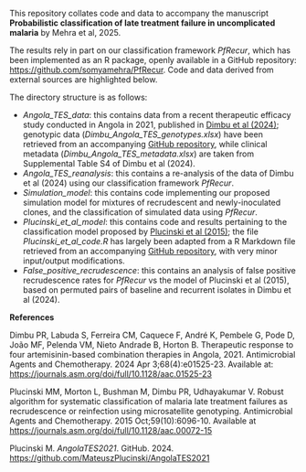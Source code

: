This repository collates code and data to accompany the manuscript **Probabilistic classification of late treatment failure in uncomplicated malaria** by Mehra et al, 2025.

The results rely in part on our classification framework *PfRecur*, which has been implemented as an R package, openly available in a GitHub repository: https://github.com/somyamehra/PfRecur. Code and data derived from external sources are highlighted below.

The directory structure is as follows:
* *Angola_TES_data*: this contains data from a recent therapeutic efficacy study conducted in Angola in 2021, published in [Dimbu et al (2024)](https://journals.asm.org/doi/full/10.1128/aac.01525-23); genotypic data (*Dimbu_Angola_TES_genotypes.xlsx*) have been retrieved from an accompanying [GitHub repository](https://github.com/MateuszPlucinski/AngolaTES2021), while clinical metadata (*Dimbu_Angola_TES_metadata.xlsx*) are taken from Supplemental Table S4 of Dimbu et al (2024).
* *Angola_TES_reanalysis*: this contains a re-analysis of the data of Dimbu et al (2024) using our classification framework *PfRecur*.
* *Simulation_model*: this contains code implementing our proposed simulation model for mixtures of recrudescent and newly-inoculated clones, and the classification of simulated data using *PfRecur*.
* *Plucinski_et_al_model*: this contains code and results pertaining to the classification model proposed by [Plucinski et al (2015)](https://journals.asm.org/doi/full/10.1128/aac.00072-15); the file *Plucinski_et_al_code.R* has largely been adapted from a R Markdown file retrieved from an accompanying  [GitHub repository](https://github.com/MateuszPlucinski/AngolaTES2021), with very minor input/output modifications.
* *False_positive_recrudescence*: this contains an analysis of false positive recrudescence rates for *PfRecur* vs the model of Plucinski et al (2015), based on permuted pairs of baseline and recurrent isolates in Dimbu et al (2024).


**References**

Dimbu PR, Labuda S, Ferreira CM, Caquece F, André K, Pembele G, Pode D, João MF, Pelenda VM, Nieto Andrade B, Horton B. Therapeutic response to four artemisinin-based combination therapies in Angola, 2021. Antimicrobial Agents and Chemotherapy. 2024 Apr 3;68(4):e01525-23. Available at: <https://journals.asm.org/doi/full/10.1128/aac.01525-23>

Plucinski MM, Morton L, Bushman M, Dimbu PR, Udhayakumar V. Robust algorithm for systematic classification of malaria late treatment failures as recrudescence or reinfection using microsatellite genotyping. Antimicrobial Agents and Chemotherapy. 2015 Oct;59(10):6096-10. Available at <https://journals.asm.org/doi/full/10.1128/aac.00072-15>

Plucinski M. *AngolaTES2021*. GitHub. 2024. <https://github.com/MateuszPlucinski/AngolaTES2021>

